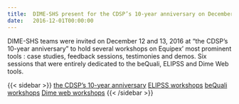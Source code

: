 ```yaml
---
title:  DIME-SHS present for the CDSP’s 10-year anniversary on December 12 and 13, 2016
date:   2016-12-01T00:00:00
---
```


DIME-SHS teams were invited on December 12 and 13, 2016 at “the CDSP’s 10-year anniversary” to hold several workshops on Equipex’ most prominent tools : case studies, feedback sessions, testimonies and demos. Six sessions that were entirely dedicated to the beQuali, ELIPSS and Dime Web tools.


{{< sidebar >}}
[the CDSP’s 10-year anniversary](https://cdsp.sciences-po.fr/fr/le-cdsp/actualites/actualite/le-cdsp-fetait-ses-10-ans-en-decembre-2016_6)
[ELIPSS workshops](https://cdsp.sciences-po.fr/fr/le-cdsp/actualites/actualite/le-cdsp-fetait-ses-10-ans-en-decembre-2016_6/#AtelierElipss)
[beQuali workshops](https://cdsp.sciences-po.fr/fr/le-cdsp/actualites/actualite/le-cdsp-fetait-ses-10-ans-en-decembre-2016_6/#AtelierbeQuali)
[Dime web workshops](https://cdsp.sciences-po.fr/fr/le-cdsp/actualites/actualite/le-cdsp-fetait-ses-10-ans-en-decembre-2016_6/#AtelierDimeweb)
{{< /sidebar >}}
